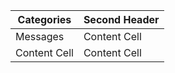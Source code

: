 | Categories  | Second Header |
| ------------- | ------------- |
| Messages  | Content Cell  |
| Content Cell  | Content Cell  |